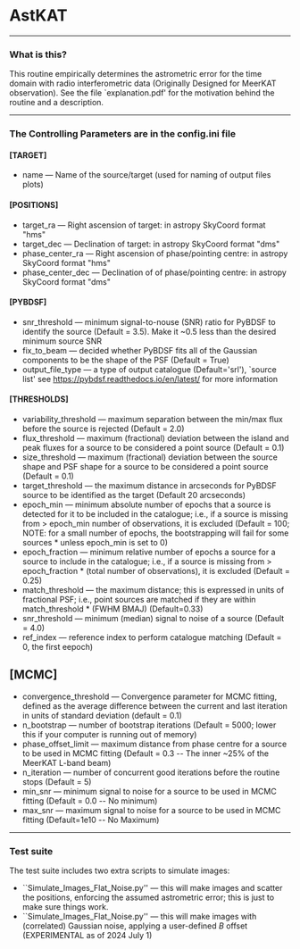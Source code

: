 # AstKAT

--- 

### What is this?

This routine empirically determines the astrometric error for the time domain with radio interferometric data (Originally Designed for MeerKAT observation). See the file `explanation.pdf' for the motivation behind the routine and a description. 

---
### The Controlling Parameters are in the config.ini file

#### [TARGET]

* name — Name of the source/target (used for naming of output files plots)

#### [POSITIONS]
* target_ra — Right ascension of target: in astropy SkyCoord format "hms"
* target_dec — Declination of target: in astropy SkyCoord format "dms"
* phase_center_ra — Right ascension of phase/pointing centre: in astropy SkyCoord format "hms"
* phase_center_dec — Declination of of phase/pointing centre: in astropy SkyCoord format "dms"

#### [PYBDSF]
* snr_threshold — minimum signal-to-nouse (SNR) ratio for PyBDSF to identify the source (Default = 3.5). Make it ~0.5 less than the desired minimum source SNR
* fix_to_beam — decided whether PyBDSF fits all of the Gaussian components to be the shape of the PSF (Default = True)
* output_file_type — a type of output catalogue (Default='srl'), `source list' see https://pybdsf.readthedocs.io/en/latest/ for more information

#### [THRESHOLDS]
* variability_threshold — maximum separation between the min/max flux before the source is rejected (Default = 2.0)
* flux_threshold — maximum (fractional) deviation between the island and peak fluxes for a source to be considered a point source (Default = 0.1)
* size_threshold — maximum (fractional) deviation between the source shape and PSF shape for a source to be considered a point source (Default = 0.1)
* target_threshold — the maximum distance in arcseconds for PyBDSF source to be identified as the target (Default 20 arcseconds)
* epoch_min —  minimum absolute number of epochs that a source is detected for it to be included in the catalogue; i.e., if a source is missing from > epoch_min number of observations, it is excluded (Default = 100; NOTE: for a small number of epochs, the bootstrapping will fail for some sources * unless epoch_min is set to 0) 
* epoch_fraction  — minimum relative number of epochs a source for a source to include in the catalogue; i.e., if a source is missing from > epoch_fraction * (total number of observations), it is excluded (Default = 0.25)
* match_threshold — the maximum distance; this is expressed in units of fractional PSF; i.e., point sources are matched if they are within match_threshold * (FWHM BMAJ) (Default=0.33)
* snr_threshold — minimum (median) signal to noise of a source (Default = 4.0)
* ref_index — reference index to perform catalogue matching (Default = 0, the first eepoch)


## [MCMC]
* convergence_threshold — Convergence parameter for MCMC fitting, defined as the average difference between the current and last iteration in units of standard deviation (default = 0.1)
* n_bootstrap — number of bootstrap iterations (Default = 5000; lower this if your computer is running out of memory)
* phase_offset_limit    — maximum distance from phase centre for a source to be used in MCMC fitting (Default = 0.3 -- The inner ~25% of the MeerKAT L-band beam)
* n_iteration           — number of concurrent good iterations before the routine stops (Default = 5)
* min_snr               — minimum signal to noise for a source to be used in MCMC fitting (Default = 0.0 -- No minimum)
* max_snr               — maximum signal to noise for a source to be used in MCMC fitting (Default=1e10 -- No Maximum)

---
### Test suite

The test suite includes two extra scripts to simulate images:

* ``Simulate_Images_Flat_Noise.py'' — this will make images and scatter the positions, enforcing the assumed astrometric error; this is just to make sure things work.
* ``Simulate_Images_Flat_Noise.py'' — this will make images with (correlated) Gaussian noise, applying a user-defined $B$ offset (EXPERIMENTAL as of 2024 July 1)
